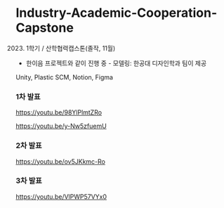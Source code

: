 # Industry-Academic-Cooperation-Capstone
2023. 1학기 / 산학협력캡스톤(졸작, 11월)

- 한이음 프로젝트와 같이 진행 중 - 
모델링: 한공대 디자인학과 팀이 제공

Unity, Plastic SCM, Notion, Figma 


### 1차 발표
https://youtu.be/98YlPlmtZRo

https://youtu.be/y-Nw5zfuemU


### 2차 발표
https://youtu.be/ov5JKkmc-Ro


### 3차 발표
https://youtu.be/VlPWP57VYx0

